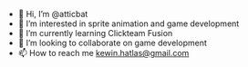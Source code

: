 - 👋 Hi, I’m @atticbat
- 👀 I’m interested in sprite animation and game development
- 🌱 I’m currently learning Clickteam Fusion
- 💞️ I’m looking to collaborate on game development
- 📫 How to reach me kewin.hatlas@gmail.com

<!---
atticbat/atticbat is a ✨ special ✨ repository because its `README.md` (this file) appears on your GitHub profile.
You can click the Preview link to take a look at your changes.
--->
